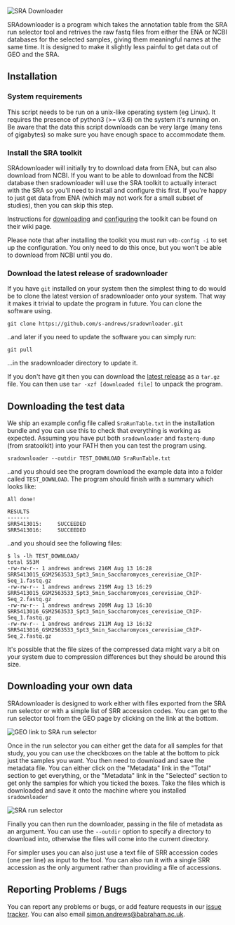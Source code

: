 ![SRA Downloader](https://raw.githubusercontent.com/s-andrews/sradownloader/master/logo/sradownloader.png)

SRAdownloader is a program which takes the annotation table from the SRA run selector tool and retrives the raw fastq files from either the ENA or NCBI databases for the selected samples, giving them meaningful names at the same time.  It is designed to make it slightly less painful to get data out of GEO and the SRA.

Installation
------------

### System requirements
This script needs to be run on a unix-like operating system (eg Linux).  It requires the presence of python3 (>= v3.6) on the system it's running on.  Be aware that the data this script downloads can be very large (many tens of gigabytes) so make sure you have enough space to accommodate them.

### Install the SRA toolkit
SRAdownloader will initially try to download data from ENA, but can also download from NCBI.  If you want to be able to download from the NCBI database then sradownloader will use the SRA toolkit to actually interact with the SRA so you'll need to install and configure this first.  If you're happy to just get data from ENA (which may not work for a small subset of studies), then you can skip this step.

Instructions for [downloading](https://github.com/ncbi/sra-tools/wiki/02.-Installing-SRA-Toolkit) and [configuring](https://github.com/ncbi/sra-tools/wiki/03.-Quick-Toolkit-Configuration) the toolkit can be found on their wiki page.

Please note that after installing the toolkit you must run ```vdb-config -i``` to set up the configuration.  You only need to do this once, but you won't be able to download from NCBI until you do.

### Download the latest release of sradownloader
If you have ```git``` installed on your system then the simplest thing to do would be to clone the latest version of sradownloader onto your system.  That way it makes it trivial to update the program in future.  You can clone the software using.

```git clone https://github.com/s-andrews/sradownloader.git```

..and later if you need to update the software you can simply run:

```git pull```

...in the sradownloader directory to update it.

If you don't have git then you can download the [latest release](https://github.com/s-andrews/sradownloader/releases/latest) as a ```tar.gz``` file.  You can then use ```tar -xzf [downloaded file]``` to unpack the program.


Downloading the test data
-------------------------

We ship an example config file called ```SraRunTable.txt``` in the installation bundle and you can use this to check that everything is working as expected.  Assuming you have put both ```sradownloader``` and ```fasterq-dump``` (from sratoolkit) into your PATH then you can test the program using.

```sradownloader --outdir TEST_DOWNLOAD SraRunTable.txt```

..and you should see the program download the example data into a folder called ```TEST_DOWNLOAD```.  The program should finish with a summary which looks like:

```
All done!

RESULTS
-------
SRR5413015:     SUCCEEDED
SRR5413016:     SUCCEEDED
```

..and you should see the following files:

```
$ ls -lh TEST_DOWNLOAD/
total 553M
-rw-rw-r-- 1 andrews andrews 216M Aug 13 16:28 SRR5413015_GSM2563533_Spt3_5min_Saccharomyces_cerevisiae_ChIP-Seq_1.fastq.gz
-rw-rw-r-- 1 andrews andrews 219M Aug 13 16:29 SRR5413015_GSM2563533_Spt3_5min_Saccharomyces_cerevisiae_ChIP-Seq_2.fastq.gz
-rw-rw-r-- 1 andrews andrews 209M Aug 13 16:30 SRR5413016_GSM2563533_Spt3_5min_Saccharomyces_cerevisiae_ChIP-Seq_1.fastq.gz
-rw-rw-r-- 1 andrews andrews 211M Aug 13 16:32 SRR5413016_GSM2563533_Spt3_5min_Saccharomyces_cerevisiae_ChIP-Seq_2.fastq.gz
```

It's possible that the file sizes of the compressed data might vary a bit on your system due to compression differences but they should be around this size.


Downloading your own data
-------------------------

SRAdownloader is designed to work either with files exported from the SRA run selector or with a simple list of SRR accession codes.  You can get to the run selector tool from the GEO page by clicking on the link at the bottom.

![GEO link to SRA run selector](https://raw.githubusercontent.com/s-andrews/sradownloader/master/screenshots/geo_selector.png "GEO link to SRA run selector")

Once in the run selector you can either get the data for all samples for that study, you you can use the checkboxes on the table at the bottom to pick just the samples you want.  You then need to download and save the metadata file.  You can either click on the "Metadata" link in the "Total" section to get everything, or the "Metadata" link in the "Selected" section to get only the samples for which you ticked the boxes.  Take the files which is downloaded and save it onto the machine where you installed ```sradownloader```

![SRA run selector](https://raw.githubusercontent.com/s-andrews/sradownloader/master/screenshots/sra_selector.png "SRA run selector")

Finally you can then run the downloader, passing in the file of metadata as an argument.  You can use the ```--outdir``` option to specify a directory to download into, otherwise the files will come into the current directory.

For simpler uses you can also just use a text file of SRR accession codes (one per line) as input to the tool.  You can also run it with a single SRR accession as the only argument rather than providing a file of accessions.


Reporting Problems / Bugs
-------------------------

You can report any problems or bugs, or add feature requests in our [issue tracker](https://github.com/s-andrews/sradownloader/issues).  You can also email simon.andrews@babraham.ac.uk.
















